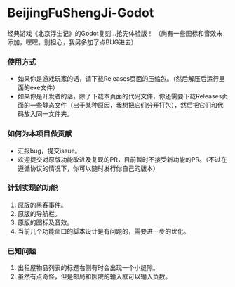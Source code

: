 # BeijingFuShengJi-Godot
经典游戏《北京浮生记》的Godot复刻...抢先体验版！
（尚有一些图标和音效未添加，嘿嘿，别担心，我另多加了点BUG进去）

### 使用方式
* 如果你是游戏玩家的话，请下载Releases页面的压缩包。（然后解压后运行里面的exe文件）
* 如果你是开发者的话，除了下载本页面的代码文件，你还需要下载Releases页面的一些静态文件（出于某种原因，我想把它们分开打包），然后把它们和代码放入同一文件夹。

### 如何为本项目做贡献
* 汇报bug，提交issue。
* 欢迎提交对原版功能改进及复现的PR，目前暂时不接受新功能的PR。（不过在遵循协议的情况下，你可以随时发行你自己的版本）

### 计划实现的功能
1. 原版的黑客事件。
2. 原版的导航栏。
3. 原版的图标及音效。
4. 当前几个功能窗口的脚本设计是有问题的，需要进一步的优化。

### 已知问题
1. 出租屋物品列表的标题右侧有时会出现一个小缝隙。
2. 虽然有点奇怪，但是邮局和医院的输入框可以输入负数。
